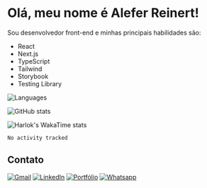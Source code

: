 # Olá, meu nome é Alefer Reinert!

Sou desenvolvedor front-end e minhas principais habilidades são:
- React
- Next.js
- TypeScript
- Tailwind
- Storybook
- Testing Library

![Languages](https://github-readme-stats.vercel.app/api/top-langs/?username=aleferreinert&langs_count=5&hide=php,c,jupyter%20notebook&theme=vue&locale=pt-br)

![GitHub stats](https://github-readme-stats.vercel.app/api?username=aleferreinert&hide=prs,contribs&show_icons=true&theme=vue&custom_title=Estatísticas%20do%20Github&locale=pt-br&rank_icon=github)

![Harlok's WakaTime stats](https://github-readme-stats.vercel.app/api/wakatime?username=aleferreinert&theme=vue&locale=pt-br&v=2)

<!--START_SECTION:waka-->

```txt
No activity tracked
```

<!--END_SECTION:waka-->
<!--
[![wakatime](https://wakatime.com/badge/user/38979235-41b3-49f4-8f17-7def5d04f3d2.svg?style=for-the-badge)](https://wakatime.com/@38979235-41b3-49f4-8f17-7def5d04f3d2)
-->

## Contato

[![Gmail](https://img.shields.io/badge/Gmail-D14836?style=for-the-badge&logo=gmail&logoColor=white)](mailto:aleferreinert@gmail.com) [![LinkedIn](https://img.shields.io/badge/LinkedIn-0077B5?style=for-the-badge&logo=linkedin&logoColor=white)](https://www.linkedin.com/in/aleferreinert) [![Portfólio](https://img.shields.io/badge/PORTFÓLIO-00344a?style=for-the-badge)](https://aleferreinert.vercel.app) [![Whatsapp](https://img.shields.io/badge/WhatsApp-25D366?style=for-the-badge&logo=whatsapp&logoColor=white)](https://wa.me/5547999558118) 

